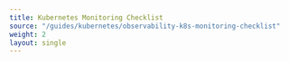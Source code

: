 ```yaml
--- 
title: Kubernetes Monitoring Checklist 
source: "/guides/kubernetes/observability-k8s-monitoring-checklist" 
weight: 2 
layout: single 
--- 
```

